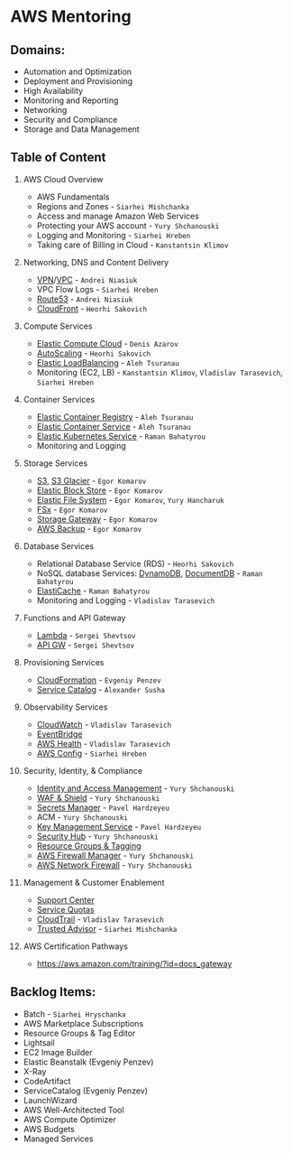 # AWS Mentoring

## Domains:

- Automation and Optimization
- Deployment and Provisioning
- High Availability
- Monitoring and Reporting
- Networking
- Security and Compliance
- Storage and Data Management
## Table of Content

1. AWS Cloud Overview
    - AWS Fundamentals
    - Regions and Zones - `Siarhei Mishchanka`
    - Access and manage Amazon Web Services
    - Protecting your AWS account - `Yury Shchanouski`
    - Logging and Monitoring - `Siarhei Hreben`
    - Taking care of Billing in Cloud - `Kanstantsin Klimov`

2. Networking, DNS and Content Delivery
    - [VPN](https://docs.aws.amazon.com/vpn/?id=docs_gateway)/[VPC](https://docs.aws.amazon.com/vpc/?id=docs_gateway) - `Andrei Niasiuk`
    - VPC Flow Logs - `Siarhei Hreben`
    - [Route53](https://docs.aws.amazon.com/route53/?id=docs_gateway) - `Andrei Niasiuk`
    - [CloudFront](https://docs.aws.amazon.com/cloudfront/?id=docs_gateway) - `Heorhi Sakovich`

3. Compute Services
    - [Elastic Compute Cloud](https://docs.aws.amazon.com/ec2/?id=docs_gateway) - `Denis Azarov`
    - [AutoScaling](https://docs.aws.amazon.com/autoscaling/?id=docs_gateway) - `Heorhi Sakovich`
    - [Elastic LoadBalancing](https://docs.aws.amazon.com/elasticloadbalancing/?id=docs_gateway) - `Aleh Tsuranau​​​​​​​`
    - Monitoring (EC2, LB) - `Kanstantsin Klimov`, `Vladislav Tarasevich`, `Siarhei Hreben`

4. Container Services
    - [Elastic Container Registry](https://docs.aws.amazon.com/ecr/?id=docs_gateway) - `Aleh Tsuranau`
    - [Elastic Container Service](https://docs.aws.amazon.com/ecs/?id=docs_gateway) - `Aleh Tsuranau`
    - [Elastic Kubernetes Service](https://docs.aws.amazon.com/eks/?id=docs_gateway) - `Raman Bahatyrou​​​​​​​`
    - Monitoring and Logging

5. Storage Services
    - [S3](https://docs.aws.amazon.com/s3/?id=docs_gateway), [S3 Glacier](https://docs.aws.amazon.com/s3/?id=docs_gateway) - `Egor Komarov`
    - [Elastic Block Store](https://docs.aws.amazon.com/ebs/?id=docs_gateway) - `Egor Komarov`
    - [Elastic File System](https://docs.aws.amazon.com/efs/?id=docs_gateway) - `Egor Komarov`, `Yury Hancharuk`
    - [FSx](https://docs.aws.amazon.com/fsx/?id=docs_gateway) - `Egor Komarov`
    - [Storage Gateway](https://docs.aws.amazon.com/storagegateway/?id=docs_gateway) - `Egor Komarov`
    - [AWS Backup](https://docs.aws.amazon.com/aws-backup/?id=docs_gateway) - `Egor Komarov`

6. Database Services
    - Relational Database Service (RDS) - `Heorhi Sakovich​​​​​​​`
    - NoSQL database Services: [DynamoDB](https://docs.aws.amazon.com/dynamodb/?id=docs_gateway), [DocumentDB](https://docs.aws.amazon.com/documentdb/?id=docs_gateway) - `Raman Bahatyrou`
    - [ElastiCache](https://docs.aws.amazon.com/elasticache/?id=docs_gateway) - `Raman Bahatyrou`
    - Monitoring and Logging - `Vladislav Tarasevich`

7. Functions and API Gateway
    - [Lambda](https://docs.aws.amazon.com/lambda/?id=docs_gateway) - `Sergei Shevtsov​​​​​​​`
    - [API GW](https://docs.aws.amazon.com/apigateway/?id=docs_gateway) - `Sergei Shevtsov​​​​​​​`

8. Provisioning Services
    - [CloudFormation](https://docs.aws.amazon.com/cloudformation/?id=docs_gateway) - `Evgeniy Penzev`
    - [Service Catalog](https://docs.aws.amazon.com/servicecatalog/?id=docs_gateway) - `Alexander Susha`

9. Observability Services
    - [CloudWatch](https://docs.aws.amazon.com/cloudwatch/?id=docs_gateway) - `Vladislav Tarasevich`
    - [EventBridge](https://docs.aws.amazon.com/eventbridge/?id=docs_gateway)
    - [AWS Health](https://docs.aws.amazon.com/health/?id=docs_gateway) - `Vladislav Tarasevich`
    - [AWS Config](https://docs.aws.amazon.com/config/?id=docs_gateway) - `Siarhei Hreben`

10. Security, Identity, & Compliance
    - [Identity and Access Management](https://docs.aws.amazon.com/iam/?id=docs_gateway) - `Yury Shchanouski`
    - [WAF & Shield](https://docs.aws.amazon.com/waf/?id=docs_gateway) - `Yury Shchanouski`
    - [Secrets Manager](https://docs.aws.amazon.com/secretsmanager/?id=docs_gateway) - `Pavel Hardzeyeu`
    - ACM - `Yury Shchanouski`
    - [Key Management Service](https://docs.aws.amazon.com/kms/?id=docs_gateway) - `Pavel Hardzeyeu`
    - [Security Hub](https://docs.aws.amazon.com/securityhub/?id=docs_gateway) - `Yury Shchanouski`
    - [Resource Groups & Tagging](https://docs.aws.amazon.com/ARG/latest/userguide/welcome.html)
    - [AWS Firewall Manager](https://docs.aws.amazon.com/firewall-manager/?id=docs_gateway) - `Yury Shchanouski`
    - [AWS Network Firewall](https://docs.aws.amazon.com/network-firewall/?id=docs_gateway) - `Yury Shchanouski`

11. Management & Customer Enablement
    - [Support Center](https://aws.amazon.com/premiumsupport/?id=docs_gateway)
    - [Service Quotas](https://docs.aws.amazon.com/servicequotas/?id=docs_gateway)
    - [CloudTrail](https://docs.aws.amazon.com/cloudtrail/?id=docs_gateway) - `Vladislav Tarasevich`
    - [Trusted Advisor](https://docs.aws.amazon.com/aws-support/?id=docs_gateway) - `Siarhei Mishchanka`

12. AWS Certification Pathways
    - https://aws.amazon.com/training/?id=docs_gateway

## Backlog Items:
- Batch - `Siarhei Hryschanka`
- AWS Marketplace Subscriptions
- Resource Groups & Tag Editor
- Lightsail
- EC2 Image Builder
- Elastic Beanstalk (Evgeniy Penzev)
- X-Ray
- CodeArtifact
- ServiceCatalog (Evgeniy Penzev)
- LaunchWizard
- AWS Well-Architected Tool
- AWS Compute Optimizer
- AWS Budgets
- Managed Services